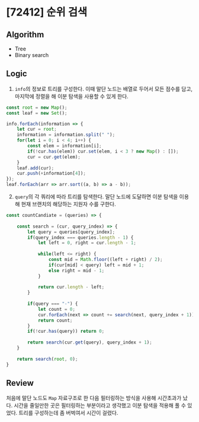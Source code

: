# [72412] 순위 검색
## Algorithm
- Tree
- Binary search

## Logic
1. `info`의 정보로 트리를 구성한다. 이때 말단 노드는 배열로 두어서 모든 점수를 담고, 마지막에 정렬을 해 이분 탐색을 사용할 수 있게 한다.

```js
const root = new Map();
const leaf = new Set();

info.forEach(information => {
    let cur = root;
    information = information.split(" ");
    for(let i = 0; i < 4; i++) {
        const elem = information[i];
        if(!cur.has(elem)) cur.set(elem, i < 3 ? new Map() : []);
        cur = cur.get(elem);
    }
    leaf.add(cur);
    cur.push(+information[4]);
});
leaf.forEach(arr => arr.sort((a, b) => a - b));
```

2. `query`의 각 쿼리에 따라 트리를 탐색한다. 말단 노드에 도달하면 이분 탐색을 이용해 현재 브랜치의 해당하는 지원자 수를 구한다.

```js
const countCandiate = (queries) => {
        
    const search = (cur, query_index) => {
        let query = queries[query_index];
        if(query_index === queries.length - 1) {
            let left = 0, right = cur.length - 1;
            
            while(left <= right) {
                const mid = Math.floor((left + right) / 2);
                if(cur[mid] < query) left = mid + 1;
                else right = mid - 1;
            }
            
            return cur.length - left;
        }
        
        if(query === "-") {
            let count = 0;
            cur.forEach(next => count += search(next, query_index + 1));
            return count;
        }
        if(!cur.has(query)) return 0;
        
        return search(cur.get(query), query_index + 1);
    }
    
    return search(root, 0);
}
```

## Review
처음에 말단 노드도 `Map` 자료구조로 한 다음 필터링하는 방식을 사용해 시간초과가 났다.
시간을 줄일만한 곳은 필터링하는 부분이라고 생각했고 이분 탐색을 적용해 풀 수 있었다.
트리를 구성하는데 좀 버벅여서 시간이 걸렸다.